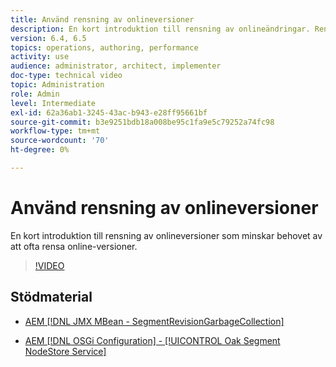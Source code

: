 ```yaml
---
title: Använd rensning av onlineversioner
description: En kort introduktion till rensning av onlineändringar. Rensa online-versioner minskar behovet av att ofta rensa offlinerevision.
version: 6.4, 6.5
topics: operations, authoring, performance
activity: use
audience: administrator, architect, implementer
doc-type: technical video
topic: Administration
role: Admin
level: Intermediate
exl-id: 62a36ab1-3245-43ac-b943-e28ff95661bf
source-git-commit: b3e9251bdb18a008be95c1fa9e5c79252a74fc98
workflow-type: tm+mt
source-wordcount: '70'
ht-degree: 0%

---
```


# Använd rensning av onlineversioner

En kort introduktion till rensning av onlineversioner som minskar behovet av att ofta rensa online-versioner.

>[!VIDEO](https://video.tv.adobe.com/v/17004?quality=12&learn=on)

## Stödmaterial

* [AEM [!DNL JMX MBean - SegmentRevisionGarbageCollection]](http://localhost:4502/system/console/jmx/org.apache.jackrabbit.oak%3Aname%3DSegment+node+store+revision+garbage+collection%2Ctype%3DSegmentRevisionGarbageCollection)

* [AEM [!DNL OSGi Configuration] - [!UICONTROL Oak Segment NodeStore Service]](http://localhost:4502/system/console/configMgr/org.apache.jackrabbit.oak.segment.SegmentNodeStoreService)
